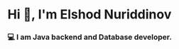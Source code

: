 <h1 align="center">Hi 👋, I'm Elshod Nuriddinov</h1>
<h3 align="center">💻 I am Java backend and Database developer.</h3>
